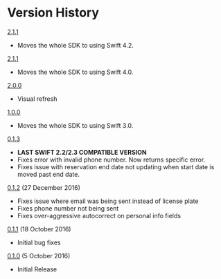 # Version History
[2.1.1](https://github.com/spothero/Partner-SDK-iOS/releases/tag/2.1.1)

- Moves the whole SDK to using Swift 4.2.

[2.1.1](https://github.com/spothero/Partner-SDK-iOS/releases/tag/2.1.1)

- Moves the whole SDK to using Swift 4.0.

[2.0.0](https://github.com/spothero/Partner-SDK-iOS/releases/tag/2.0.0)

- Visual refresh

[1.0.0](https://github.com/spothero/Partner-SDK-iOS/releases/tag/1.0.0)

- Moves the whole SDK to using Swift 3.0.

[0.1.3](https://github.com/spothero/Partner-SDK-iOS/releases/tag/0.1.3)
- **LAST SWIFT 2.2/2.3 COMPATIBLE VERSION**
- Fixes error with invalid phone number. Now returns specific error.
- Fixes issue with reservation end date not updating when start date is moved past end date.

[0.1.2](https://github.com/spothero/Partner-SDK-iOS/releases/tag/0.1.2) (27 December 2016)

- Fixes issue where email was being sent instead of license plate
- Fixes phone number not being sent
- Fixes over-aggressive autocorrect on personal info fields

[0.1.1](https://github.com/spothero/Partner-SDK-iOS/releases/tag/0.1.1) (18 October 2016)

- Initial bug fixes

[0.1.0](https://github.com/spothero/Partner-SDK-iOS/releases/tag/0.1.0) (5 October 2016)

- Initial Release
